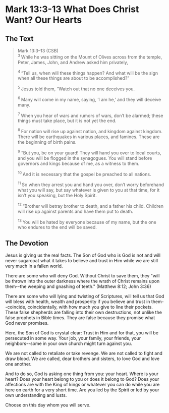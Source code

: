 # Mark 13:3-13 What Does Christ Want? Our Hearts

## The Text

>Mark 13:3–13 (CSB)  
><sup> 3 </sup> While he was sitting on the Mount of Olives across from the temple, Peter, James, John, and Andrew asked him privately, 
>
><sup> 4 </sup> “Tell us, when will these things happen? And what will be the sign when all these things are about to be accomplished?” 
>
><sup> 5 </sup> Jesus told them, “Watch out that no one deceives you. 
>
><sup> 6 </sup> Many will come in my name, saying, ‘I am he,’ and they will deceive many. 
>
><sup> 7 </sup> When you hear of wars and rumors of wars, don’t be alarmed; these things must take place, but it is not yet the end. 
>
><sup> 8 </sup> For nation will rise up against nation, and kingdom against kingdom. There will be earthquakes in various places, and famines. These are the beginning of birth pains. 
>
><sup> 9 </sup> “But you, be on your guard! They will hand you over to local courts, and you will be flogged in the synagogues. You will stand before governors and kings because of me, as a witness to them. 
>
><sup> 10 </sup> And it is necessary that the gospel be preached to all nations. 
>
><sup> 11 </sup> So when they arrest you and hand you over, don’t worry beforehand what you will say, but say whatever is given to you at that time, for it isn’t you speaking, but the Holy Spirit. 
>
><sup> 12 </sup> “Brother will betray brother to death, and a father his child. Children will rise up against parents and have them put to death. 
>
><sup> 13 </sup> You will be hated by everyone because of my name, but the one who endures to the end will be saved.

## The Devotion

Jesus is giving us the real facts. The Son of God who is God is not and will never sugarcoat what it takes to believe and trust in Him while we are still very much in a fallen world.

There are some who will deny God. Without Christ to save them, they "will be thrown into the outer darkness where the wrath of Christ remains upon them--the weeping and gnashing of teeth." (Matthew 8:12; John 3:36)

There are some who will lying and twisting of Scriptures, will tell us that God will bless with health, wealth and prosperity if you believe and trust in them--coincide, coincidentally, with how much you give to line their pockets. These false shepherds are falling into their own destructions, not unlike the false prophets in Bible times. They are false because they promise what God never promises.

Here, the Son of God is crystal clear: Trust in Him and for that, you will be persecuted in some way. Your job, your family, your friends, your neighbors--some in your own church might turn against you.

We are not called to retaliate or take revenge. We are not called to fight and draw blood. We are called, dear brothers and sisters, to love God and love one another.

And to do so, God is asking one thing from you: your heart. Where is your heart? Does your heart belong to you or does it belong to God? Does your affections are with the King of kings or whatever you can do while you are here on earth for a very short time. Are you led by the Spirit or led by your own understanding and lusts.

Choose on this day whom you will serve.
